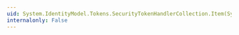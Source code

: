 ```yaml
---
uid: System.IdentityModel.Tokens.SecurityTokenHandlerCollection.Item(System.String)
internalonly: False
---
```

